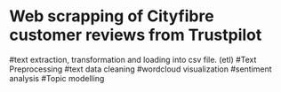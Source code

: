 # Web scrapping of Cityfibre customer reviews from Trustpilot
#text extraction, transformation and loading into csv file. (etl)
#Text Preprocessing
#text data cleaning
#wordcloud visualization
#sentiment analysis
#Topic modelling
